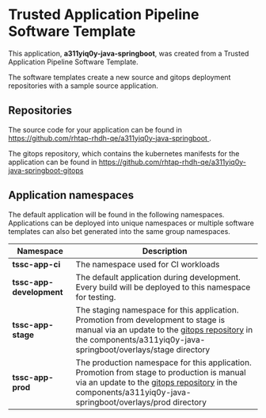 # Trusted Application Pipeline Software Template

This application, **a311yiq0y-java-springboot**, was created from a Trusted Application Pipeline Software Template.

The software templates create a new source and gitops deployment repositories with a sample source application. 

## Repositories

The source code for your application can be found in [https://github.com/rhtap-rhdh-qe/a311yiq0y-java-springboot ](https://github.com/rhtap-rhdh-qe/a311yiq0y-java-springboot ).
 
The gitops repository, which contains the kubernetes manifests for the application can be found in 
[https://github.com/rhtap-rhdh-qe/a311yiq0y-java-springboot-gitops ](https://github.com/rhtap-rhdh-qe/a311yiq0y-java-springboot-gitops ) 

## Application namespaces 

The default application will be found in the following namespaces. Applications can be deployed into unique namespaces or multiple software templates can also bet generated into the same group namespaces.  

|  Namespace   |  Description   |  
| -------- | -------- |
| **tssc-app-ci** | The namespace used for CI workloads |
| **tssc-app-development** | The default application during development. Every build will be deployed to this namespace for testing. |
| **tssc-app-stage** | The staging namespace for this application. Promotion from development to stage is manual via an update to the [gitops repository](https://github.com/rhtap-rhdh-qe/a311yiq0y-java-springboot-gitops ) in the components/a311yiq0y-java-springboot/overlays/stage directory |
| **tssc-app-prod** | The production namespace for this application. Promotion from stage to production is manual via an update to the [gitops repository](https://github.com/rhtap-rhdh-qe/a311yiq0y-java-springboot-gitops ) in the components/a311yiq0y-java-springboot/overlays/prod directory |